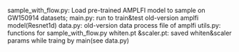 sample_with_flow.py: Load pre-trained AMPLFI model to sample on GW150914 datasets;
main.py: run to train&test old-version amplfi model(Resnet1d)
data.py: old-version data process file of amplfi
utils.py: functions for sample_with_flow.py
whiten.pt &scaler.pt: saved whiten&scaler params while traing by main(see data.py)
